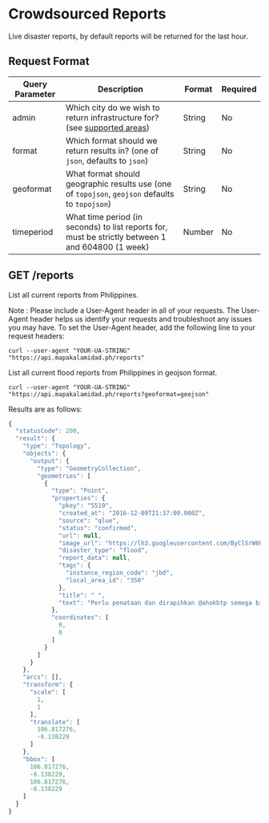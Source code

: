 # Crowdsourced Reports

Live disaster reports, by default reports will be returned for the last hour.

## Request Format

| Query Parameter | Description                                                                                               | Format | Required |
| --------------- | --------------------------------------------------------------------------------------------------------- | ------ | -------- |
| admin           | Which city do we wish to return infrastructure for? (see [supported areas](../general/supported-area.md)) | String | No       |
| format          | Which format should we return results in? (one of `json`, defaults to `json`)                             | String | No       |
| geoformat       | What format should geographic results use (one of `topojson`, `geojson` defaults to `topojson`)           | String | No       |
| timeperiod      | What time period (in seconds) to list reports for, must be strictly between 1 and 604800 (1 week)         | Number | No       |

## GET /reports

List all current reports from Philippines.

Note : Please include a User-Agent header in all of your requests. The User-Agent header helps us identify your requests and troubleshoot any issues you may have. To set the User-Agent header, add the following line to your request headers:

```
curl --user-agent "YOUR-UA-STRING" "https://api.mapakalamidad.ph/reports"
```

List all current flood reports from Philippines in geojson format.

```
curl --user-agent "YOUR-UA-STRING" "https://api.mapakalamidad.ph/reports?geoformat=geojson"
```

Results are as follows:

```javascript
{
  "statusCode": 200,
  "result": {
    "type": "Topology",
    "objects": {
      "output": {
        "type": "GeometryCollection",
        "geometries": [
          {
            "type": "Point",
            "properties": {
              "pkey": "5519",
              "created_at": "2016-12-09T21:37:00.000Z",
              "source": "qlue",
              "status": "confirmed",
              "url": null,
              "image_url": "https://lh3.googleusercontent.com/ByClSrW6QhFkBxUhZo0rFt6eiVdvnEHisSzsgjaC9KxdGAQ6CYksTZRA1rcNP9cBGZiv6s4Vp5D8NzkAjPyrBs6c6R4h=s480-c",
              "disaster_type": "flood",
              "report_data": null,
              "tags": {
                "instance_region_code": "jbd",
                "local_area_id": "350"
              },
              "title": " ",
              "text": "Perlu penataan dan dirapihkan @ahokbtp semoga bisa lbh baik, bersih dan teratur"
            },
            "coordinates": [
              0,
              0
            ]
          }
        ]
      }
    },
    "arcs": [],
    "transform": {
      "scale": [
        1,
        1
      ],
      "translate": [
        106.817276,
        -6.138229
      ]
    },
    "bbox": [
      106.817276,
      -6.138229,
      106.817276,
      -6.138229
    ]
  }
}
```
